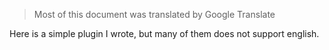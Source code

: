 > Most of this document was translated by Google Translate

Here is a simple plugin I wrote, but many of them does not support english.